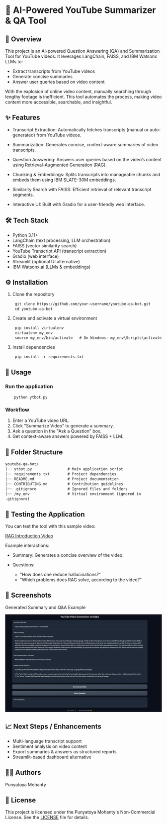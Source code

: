 # 🎥 AI-Powered YouTube Summarizer & QA Tool

## 📌 Overview

This project is an AI-powered Question Answering (QA) and Summarization Tool for
YouTube videos. It leverages LangChain, FAISS, and IBM Watsonx LLMs to:

*  Extract transcripts from YouTube videos
*  Generate concise summaries
*  Answer user queries based on video content

With the explosion of online video content, manually searching through lengthy footage is
inefficient. This tool automates the process, making video content more accessible,
searchable, and insightful.


## ✨ Features

*  Transcript Extraction: Automatically fetches transcripts (manual or auto-generated) from YouTube videos.
    
*  Summarization: Generates concise, context-aware summaries of video transcripts.
    
*  Question Answering: Answers user queries based on the video’s content using Retrieval-Augmented Generation (RAG).
    
*  Chunking & Embeddings: Splits transcripts into manageable chunks and embeds them using IBM SLATE-30M embeddings.
    
*  Similarity Search with FAISS: Efficient retrieval of relevant transcript segments.
    
*  Interactive UI: Built with Gradio for a user-friendly web interface.


## 🛠 Tech Stack

*  Python 3.11+
*  LangChain (text processing, LLM orchestration)
*  FAISS (vector similarity search)
*  YouTube Transcript API (transcript extraction)
*  Gradio (web interface)
*  Streamlit (optional UI alternative)
*  IBM Watsonx.ai (LLMs & embeddings)

## ⚙️ Installation

1. Clone the repository

        git clone https://github.com/your-username/youtube-qa-bot.git
        cd youtube-qa-bot

2. Create and activate a virtual environment

        pip install virtualenv
        virtualenv my_env
        source my_env/bin/activate   # On Windows: my_env\Scripts\activate

3. Install dependencies

        pip install -r requirements.txt

## 🚀 Usage

### Run the application

        python ytbot.py

### Workflow

1. Enter a YouTube video URL.
2. Click "Summarize Video" to generate a summary.
3. Ask a question in the "Ask a Question" box.
4. Get context-aware answers powered by FAISS + LLM.

## 📂 Folder Structure

    youtube-qa-bot/
    │── ytbot.py                # Main application script
    │── requirements.txt        # Project dependencies
    │── README.md               # Project documentation
    │── CONTRIBUTING.md         # Contribution guidelines
    │── .gitignore              # Ignored files and folders
    │── /my_env                 # Virtual environment (ignored in .gitignore)

## 🧪 Testing the Application

You can test the tool with this sample video:

[RAG Introduction Video](https://www.youtube.com/watch?v=T-D1OfcDW1M)

Example interactions:

*  Summary: Generates a concise overview of the video.

*  Questions:

      *  "How does one reduce hallucinations?"
      *  "Which problems does RAG solve, according to the video?"

## 📸 Screenshots

Generated Summary and Q&A Example

![Youtube Video Summary](Youtube_summarizer.png)

## 📈 Next Steps / Enhancements

* Multi-language transcript support
* Sentiment analysis on video content
* Export summaries & answers as structured reports
* Streamlit-based dashboard alternative

## 👨‍💻 Authors

 Punyatoya Mohanty

## 📜 License

This project is licensed under the Punyatoya Mohanty's Non-Commercial License.
See the [LICENSE](LICENSE.md) file for details.

